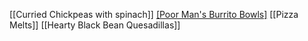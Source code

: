 [[Curried Chickpeas with spinach]]
[[Poor Man's Burrito Bowls]](obsidian://open?vault=Food&file=Poor%20Man's%20Burrito%20Bowls)
[[Pizza Melts]]
[[Hearty Black Bean Quesadillas]]